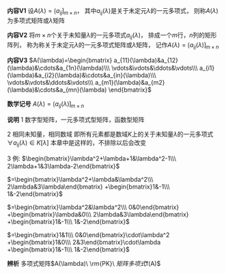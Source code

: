 **内容V1**
设$A(\lambda)=\lgroup a_{ij}\rgroup_{m\times n}$，
其中$a_{ij}(\lambda)$是关于未定元$\lambda$的一元多项式，
则称$A(\lambda)$为多项式矩阵或$\lambda$矩阵

**内容V2**
将$m\times n$个关于未知量$\lambda$的一元多项式$a_{ij}(\lambda)$，
排成一个$m$行，$n$列的矩形阵列，
称为称关于未定元$\lambda$的一元多项式矩阵或$\lambda$矩阵， 
记作$A(\lambda)=\lgroup a_{ij}(\lambda)\rgroup_{m\times n}$

**内容V3**
$A(\lambda)=\begin{bmatrix}
a_{11}(\lambda)&a_{12}(\lambda)&\cdots&a_{1n}(\lambda)\\\ \vdots&\vdots&\ddots&\vdots\\\ a_{i1}(\lambda)&a_{i2}(\lambda)&\cdots&a_{in}(\lambda)\\\
\vdots&\vdots&\ddots&\vdots\\\
a_{m1}(\lambda)&a_{m2}(\lambda)&\cdots&a_{mn}(\lambda)
\end{bmatrix}$

**数学记号**
$A(\lambda)=\lgroup a_{ij}(\lambda)\rgroup_{m\times n}$

**说明**
1 数字型矩阵，一元多项式型矩阵，函数型矩阵

2 相同未知量，相同数域
  即所有元素都是数域$K$上的关于未知量$\lambda$的一元多项式
  $\forall a_{ij}(\lambda)\in K[\lambda]$
  本章中是这样的，不排除以后会改变

3 例: $\begin{bmatrix}\lambda^2+\lambda+1&\lambda^2-1\\\ 2\lambda+1&3\lambda-2\end{bmatrix}$

$=\begin{bmatrix}\lambda^2+\lambda&\lambda^2\\\ 2\lambda&3\lambda\end{bmatrix}
+\begin{bmatrix}1&-1\\\ 1&-2\end{bmatrix}$

$=\begin{bmatrix}\lambda^2&\lambda^2\\\ 0&0\end{bmatrix}
+\begin{bmatrix}\lambda&0\\\ 2\lambda&3\lambda\end{bmatrix}
+\begin{bmatrix}1&-1\\\ 1&-2\end{bmatrix}$

$=\begin{bmatrix}1&1\\\ 0&0\end{bmatrix}\cdot\lambda^2
+\begin{bmatrix}1&0\\\ 2&3\end{bmatrix}\cdot\lambda
+\begin{bmatrix}1&-1\\\ 1&-2\end{bmatrix}$

**辨析**
多项式矩阵$A(\lambda)\ \rm{PK}\ $矩阵多项式$f(A)$
